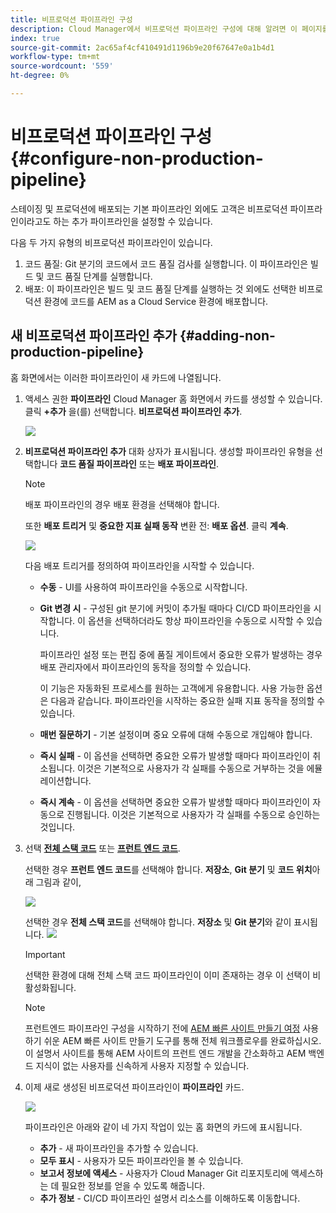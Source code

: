 ```yaml
---
title: 비프로덕션 파이프라인 구성
description: Cloud Manager에서 비프로덕션 파이프라인 구성에 대해 알려면 이 페이지를 따르십시오
index: true
source-git-commit: 2ac65af4cf410491d1196b9e20f67647e0a1b4d1
workflow-type: tm+mt
source-wordcount: '559'
ht-degree: 0%

---
```



# 비프로덕션 파이프라인 구성 {#configure-non-production-pipeline}

스테이징 및 프로덕션에 배포되는 기본 파이프라인 외에도 고객은 비프로덕션 파이프라인이라고도 하는 추가 파이프라인을 설정할 수 있습니다.

다음 두 가지 유형의 비프로덕션 파이프라인이 있습니다.

1. 코드 품질: Git 분기의 코드에서 코드 품질 검사를 실행합니다. 이 파이프라인은 빌드 및 코드 품질 단계를 실행합니다.
1. 배포: 이 파이프라인은 빌드 및 코드 품질 단계를 실행하는 것 외에도 선택한 비프로덕션 환경에 코드를 AEM as a Cloud Service 환경에 배포합니다.

## 새 비프로덕션 파이프라인 추가 {#adding-non-production-pipeline}

홈 화면에서는 이러한 파이프라인이 새 카드에 나열됩니다.

1. 액세스 권한 **파이프라인** Cloud Manager 홈 화면에서 카드를 생성할 수 있습니다. 클릭 **+추가** 을(를) 선택합니다. **비프로덕션 파이프라인 추가**.

   ![](/help/implementing/cloud-manager/assets/configure-pipeline/nonprod-pipeline-add1.png)

1. **비프로덕션 파이프라인 추가**  대화 상자가 표시됩니다. 생성할 파이프라인 유형을 선택합니다 **코드 품질 파이프라인** 또는 **배포 파이프라인**.

   >[!NOTE]
   >배포 파이프라인의 경우 배포 환경을 선택해야 합니다.

   또한 **배포 트리거** 및 **중요한 지표 실패 동작** 변환 전: **배포 옵션**. 클릭 **계속**.

   ![](/help/implementing/cloud-manager/assets/configure-pipeline/nonprod-pipeline-add2.png)

   다음 배포 트리거를 정의하여 파이프라인을 시작할 수 있습니다.

   * **수동** - UI를 사용하여 파이프라인을 수동으로 시작합니다.
   * **Git 변경 시** - 구성된 git 분기에 커밋이 추가될 때마다 CI/CD 파이프라인을 시작합니다. 이 옵션을 선택하더라도 항상 파이프라인을 수동으로 시작할 수 있습니다.

      파이프라인 설정 또는 편집 중에 품질 게이트에서 중요한 오류가 발생하는 경우 배포 관리자에서 파이프라인의 동작을 정의할 수 있습니다.

      이 기능은 자동화된 프로세스를 원하는 고객에게 유용합니다. 사용 가능한 옵션은 다음과 같습니다.
   파이프라인을 시작하는 중요한 실패 지표 동작을 정의할 수 있습니다.

   * **매번 질문하기** - 기본 설정이며 중요 오류에 대해 수동으로 개입해야 합니다.
   * **즉시 실패** - 이 옵션을 선택하면 중요한 오류가 발생할 때마다 파이프라인이 취소됩니다. 이것은 기본적으로 사용자가 각 실패를 수동으로 거부하는 것을 에뮬레이션합니다.
   * **즉시 계속** - 이 옵션을 선택하면 중요한 오류가 발생할 때마다 파이프라인이 자동으로 진행됩니다. 이것은 기본적으로 사용자가 각 실패를 수동으로 승인하는 것입니다.


1. 선택 **[전체 스택 코드](/help/implementing/cloud-manager/configuring-pipelines/introduction-ci-cd-pipelines.md#full-stack-pipeline)** 또는 **[프런트 엔드 코드](/help/implementing/cloud-manager/configuring-pipelines/introduction-ci-cd-pipelines.md#front-end)**.

   선택한 경우 **프런트 엔드 코드**&#x200B;를 선택해야 합니다. **저장소**, **Git 분기** 및 **코드 위치**&#x200B;아래 그림과 같이,

   ![](/help/implementing/cloud-manager/assets/configure-pipeline/non-prod-confignew1.png)

   선택한 경우 **전체 스택 코드**&#x200B;를 선택해야 합니다. **저장소** 및 **Git 분기**와 같이 표시됩니다.
   ![](/help/implementing/cloud-manager/assets/configure-pipeline/non-prod-fullstack1.png)

   >[!IMPORTANT]
   >선택한 환경에 대해 전체 스택 코드 파이프라인이 이미 존재하는 경우 이 선택이 비활성화됩니다.

   >[!NOTE]
   >프런트엔드 파이프라인 구성을 시작하기 전에 [AEM 빠른 사이트 만들기 여정](https://experienceleague.adobe.com/docs/experience-manager-cloud-service/sites-journey/quick-site/overview.html) 사용하기 쉬운 AEM 빠른 사이트 만들기 도구를 통해 전체 워크플로우를 완료하십시오. 이 설명서 사이트를 통해 AEM 사이트의 프런트 엔드 개발을 간소화하고 AEM 백엔드 지식이 없는 사용자를 신속하게 사용자 지정할 수 있습니다.

1. 이제 새로 생성된 비프로덕션 파이프라인이 **파이프라인** 카드.

   ![](/help/implementing/cloud-manager/assets/configure-pipeline/non-prod-fullstack2.png)


   파이프라인은 아래와 같이 네 가지 작업이 있는 홈 화면의 카드에 표시됩니다.

   * **추가** - 새 파이프라인을 추가할 수 있습니다.
   * **모두 표시** - 사용자가 모든 파이프라인을 볼 수 있습니다.
   * **보고서 정보에 액세스** - 사용자가 Cloud Manager Git 리포지토리에 액세스하는 데 필요한 정보를 얻을 수 있도록 해줍니다.
   * **추가 정보** - CI/CD 파이프라인 설명서 리소스를 이해하도록 이동합니다.